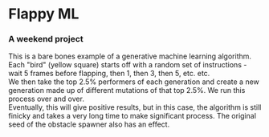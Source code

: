 # Flappy ML
### A weekend project
This is a bare bones example of a generative machine learning algorithm. Each "bird" (yellow square) starts off with a random set of instructions - wait 5 frames before flapping, then 1, then 3, then 5, etc. etc.  
We then take the top 2.5% performers of each generation and create a new generation made up of different mutations of that top 2.5%. We run this process over and over.  
Eventually, this will give positive results, but in this case, the algorithm is still finicky and takes a very long time to make significant process. The original seed of the obstacle spawner also has an effect.  